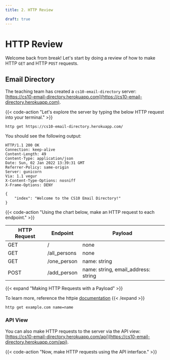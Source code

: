 ```yaml
---
title: 2. HTTP Review

draft: true
---
```


# HTTP Review

Welcome back from break! Let's start by doing a review of how to make HTTP `GET` and HTTP `POST` requests.

## Email Directory

The teaching team has created a `cs10-email-directory` server:<br> [https://cs10-email-directory.herokuapp.com](https://cs10-email-directory.herokuapp.com).

{{< code-action "Let's explore the server by typing the below HTTP request into your terminal." >}}
```shell
http get https://cs10-email-directory.herokuapp.com/
```

You should see the following output:
```shell
HTTP/1.1 200 OK
Connection: keep-alive
Content-Length: 49
Content-Type: application/json
Date: Sun, 02 Jan 2022 13:39:31 GMT
Referrer-Policy: same-origin
Server: gunicorn
Via: 1.1 vegur
X-Content-Type-Options: nosniff
X-Frame-Options: DENY

{
    "index": "Welcome to the CS10 Email Directory!"
}

```


{{< code-action "Using the chart below, make an HTTP request to each endpoint." >}}


| HTTP Request | Endpoint     | Payload                             |
|--------------|--------------|-------------------------------------|
| GET          | /            | none                                |
| GET          | /all_persons | none                                |
| GET          | /one_person  | name: string                        |
| POST         | /add_person  | name: string, email_address: string |

{{< expand "Making HTTP Requests with a Payload" >}}



To learn more, reference the httpie [documentation](https://httpie.io/docs/cli/request-url)
{{< /expand >}}

```shell
http get example.com name=name
```

### API View

You can also make HTTP requests to the server via the API view:
[https://cs10-email-directory.herokuapp.com/api](https://cs10-email-directory.herokuapp.com/api).

{{< code-action "Now, make HTTP requests using the API interface." >}}


